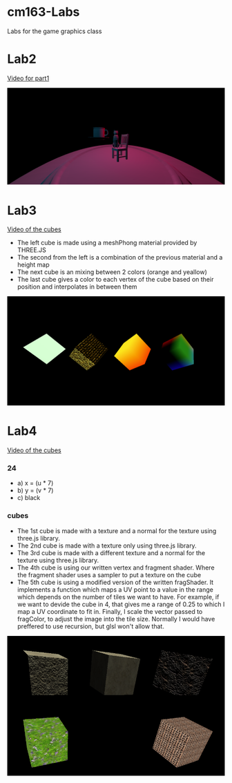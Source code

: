 # cm163-Labs
 Labs for the game graphics class

# Lab2
[Video for part1](https://drive.google.com/file/d/1pWu6y_ckZrOspoGqalek8Jl1Z0oqBWdO/view?usp=sharing)

![part2](images/lab2Part2.PNG)

# Lab3
[Video of the cubes](https://drive.google.com/file/d/1XdfJv379qlZG7weaGTvk6wwvkdX4SZ6M/view?usp=sharing)

- The left cube is made using a meshPhong material provided by THREE.JS
- The second from the left is a combination of the previous material and a height map
- The next cube is an mixing between 2 colors (orange and yeallow)
- The last cube gives a color to each vertex of the cube based on their position and interpolates in between them

![lab3](images/lab3.PNG)

# Lab4
[Video of the cubes](https://drive.google.com/file/d/1LoJKRUBF0j84DZX0MrHIM1S408vYO-Ox/view?usp=sharing)

### 24
- a) x = (u * 7)
- b) y = (v * 7)
- c) black

### cubes

- The 1st cube is made with a texture and a normal for the texture using three.js library.
- The 2nd cube is made with a texture only using three.js library.
- The 3rd cube is made with a different texture and a normal for the texture using three.js library.
- The 4th cube is using our written vertex and fragment shader. Where the fragment shader uses a sampler to put a texture on the cube
- The 5th cube is using a modified version of the written fragShader. It implements a function which maps a UV point to a value in the range which depends on the number of tiles we want to have. For example, if we want to devide the cube in 4, that gives me a range of 0.25 to which I map a UV coordinate to fit in. Finally, I scale the vector passed to fragColor, to adjust the image into the tile size. Normally I would have preffered to use recursion, but glsl won't allow that. 

![lab4](images/lab4.png)

